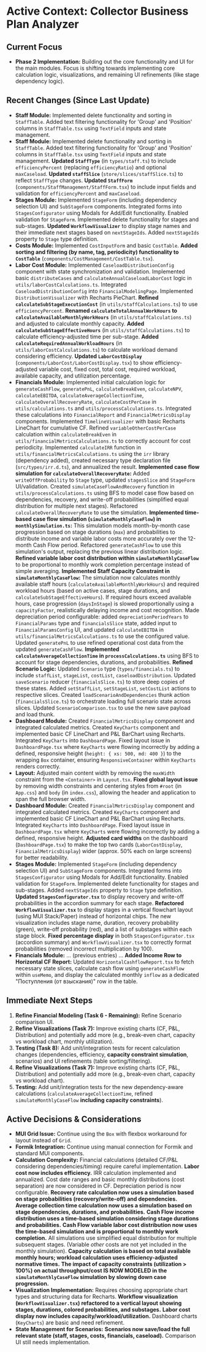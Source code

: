 # Active Context: Collector Business Plan Analyzer

## Current Focus

*   **Phase 2 Implementation:** Building out the core functionality and UI for the main modules. Focus is shifting towards implementing core calculation logic, visualizations, and remaining UI refinements (like stage dependency logic).

## Recent Changes (Since Last Update)

*   **Staff Module:** Implemented delete functionality and sorting in `StaffTable`. Added text filtering functionality for 'Group' and 'Position' columns in `StaffTable.tsx` using `TextField` inputs and state management.
*   **Staff Module:** Implemented delete functionality and sorting in `StaffTable`. Added text filtering functionality for 'Group' and 'Position' columns in `StaffTable.tsx` using `TextField` inputs and state management. **Updated `StaffType`** (in `types/staff.ts`) to include `efficiencyPercent` (replacing `efficiencyRatio`) and optional `maxCaseload`. **Updated `staffSlice`** (`store/slices/staffSlice.ts`) to reflect `StaffType` changes. **Updated `StaffForm`** (`components/StaffManagement/StaffForm.tsx`) to include input fields and validation for `efficiencyPercent` and `maxCaseload`.
*   **Stages Module:** Implemented `StageForm` (including dependency selection UI) and `SubStageForm` components. Integrated forms into `StagesConfigurator` using Modals for Add/Edit functionality. Enabled validation for `StageForm`. Implemented delete functionality for stages and sub-stages. **Updated `WorkflowVisualizer`** to display stage names and their immediate next stages based on `nextStageIds`. Added `nextStageIds` property to `Stage` type definition.
*   **Costs Module:** Implemented `CostInputForm` and basic `CostTable`. **Added sorting and filtering (by name, tag, periodicity) functionality to `CostTable`** (`components/CostManagement/CostTable.tsx`).
*   **Labor Cost Module:** Implemented `CaseloadDistributionConfig` component with state synchronization and validation. Implemented basic `distributeCases` and `calculateAnnualCaseloadLaborCost` logic in `utils/laborCostCalculations.ts`. Integrated `CaseloadDistributionConfig` into `FinancialModelingPage`. Implemented `DistributionVisualizer` with Recharts PieChart. **Refined `calculateSubStageExecutionCost`** (in `utils/staffCalculations.ts`) to use `efficiencyPercent`. **Renamed `calculateTotalAnnualWorkHours` to `calculateAvailableMonthlyWorkHours`** (in `utils/staffCalculations.ts`) and adjusted to calculate monthly capacity. **Added `calculateSubStageEffectiveHours`** (in `utils/staffCalculations.ts`) to calculate efficiency-adjusted time per sub-stage. **Added `calculateRequiredAnnualWorkloadHours`** (in `utils/laborCostCalculations.ts`) to calculate workload demand considering efficiency. **Updated `LaborCostDisplay`** (`components/LaborCost/LaborCostDisplay.tsx`) to show efficiency-adjusted variable cost, fixed cost, total cost, required workload, available capacity, and utilization percentage.
*   **Financials Module:** Implemented initial calculation logic for `generateCashFlow`, `generatePnL`, `calculateBreakEven`, `calculateNPV`, `calculateEBITDA`, `calculateAverageCollectionTime`, `calculateOverallRecoveryRate`, `calculateCostPerCase` in `utils/calculations.ts` and `utils/processCalculations.ts`. Integrated these calculations into `FinancialReport` and `FinancialMetricsDisplay` components. Implemented `TimelineVisualizer` with basic Recharts LineChart for cumulative CF. Refined `variableOtherCostPerCase` calculation within `calculateBreakEven` in `utils/financialMetricsCalculations.ts` to correctly account for cost periodicity. Implemented `calculateIRR` function in `utils/financialMetricsCalculations.ts` using the `irr` library (dependency added), created necessary type declaration file (`src/types/irr.d.ts`), and annualized the result. **Implemented case flow simulation for `calculateOverallRecoveryRate`:** Added `writeOffProbability` to `Stage` type, updated `stagesSlice` and `StageForm` UI/validation. Created `simulateCaseFlowAndRecovery` function in `utils/processCalculations.ts` using BFS to model case flow based on dependencies, recovery, and write-off probabilities (simplified equal distribution for multiple next stages). Refactored `calculateOverallRecoveryRate` to use the simulation. **Implemented time-based case flow simulation (`simulateMonthlyCaseFlow`) in `monthlySimulation.ts`:** This simulation models month-by-month case progression based on stage durations (`max`) and probabilities to distribute income and variable labor costs more accurately over the 12-month Cash Flow period. Refactored `generateCashFlow` to use this simulation's output, replacing the previous linear distribution logic. **Refined variable labor cost distribution within `simulateMonthlyCaseFlow`** to be proportional to monthly work completion percentage instead of simple averaging. **Implemented Staff Capacity Constraint in `simulateMonthlyCaseFlow`:** The simulation now calculates monthly available staff hours (`calculateAvailableMonthlyWorkHours`) and required workload hours (based on active cases, stage durations, and `calculateSubStageEffectiveHours`). If required hours exceed available hours, case progression (`daysInStage`) is slowed proportionally using a `capacityFactor`, realistically delaying income and cost recognition. Made depreciation period configurable: added `depreciationPeriodYears` to `FinancialParams` type and `financialsSlice` state, added input to `FinancialParamsConfig` UI, and updated `calculateEBITDA` in `utils/financialMetricsCalculations.ts` to use the configured value. Updated `generatePnL` to use refined operational cost data from the updated `generateCashFlow`. **Implemented `calculateAverageCollectionTime` in `processCalculations.ts`** using BFS to account for stage dependencies, durations, and probabilities. **Refined Scenario Logic:** Updated `Scenario` type (`types/financials.ts`) to include `staffList`, `stageList`, `costList`, `caseloadDistribution`. Updated `saveScenario` reducer (`financialsSlice.ts`) to store deep copies of these states. Added `setStaffList`, `setStageList`, `setCostList` actions to respective slices. Created `loadScenarioAndDependencies` thunk action (`financialsSlice.ts`) to orchestrate loading full scenario state across slices. Updated `ScenarioComparison.tsx` to use the new save payload and load thunk.
*   **Dashboard Module:** Created `FinancialMetricsDisplay` component and integrated calculated metrics. Created `KeyCharts` component and implemented basic CF LineChart and P&L BarChart using Recharts. Integrated `KeyCharts` into `DashboardPage`. Fixed layout issue in `DashboardPage.tsx` where `KeyCharts` were flowing incorrectly by adding a defined, responsive height (`height: { xs: 500, md: 400 }`) to the wrapping `Box` container, ensuring `ResponsiveContainer` within `KeyCharts` renders correctly.
*   **Layout:** Adjusted main content width by removing the `maxWidth` constraint from the `<Container>` in `Layout.tsx`. **Fixed global layout issue** by removing width constraints and centering styles from `#root` (in `App.css`) and `body` (in `index.css`), allowing the header and application to span the full browser width.
*   **Dashboard Module:** Created `FinancialMetricsDisplay` component and integrated calculated metrics. Created `KeyCharts` component and implemented basic CF LineChart and P&L BarChart using Recharts. Integrated `KeyCharts` into `DashboardPage`. Fixed layout issue in `DashboardPage.tsx` where `KeyCharts` were flowing incorrectly by adding a defined, responsive height. **Adjusted card widths** on the dashboard (`DashboardPage.tsx`) to make the top two cards (`LaborCostDisplay`, `FinancialMetricsDisplay`) wider (approx. 50% each on large screens) for better readability.
*   **Stages Module:** Implemented `StageForm` (including dependency selection UI) and `SubStageForm` components. Integrated forms into `StagesConfigurator` using Modals for Add/Edit functionality. Enabled validation for `StageForm`. Implemented delete functionality for stages and sub-stages. Added `nextStageIds` property to `Stage` type definition. **Updated `StagesConfigurator.tsx`** to display recovery and write-off probabilities in the accordion summary for each stage. **Refactored `WorkflowVisualizer.tsx`** to display stages in a vertical flowchart layout (using MUI Stack/Paper) instead of horizontal chips. The new visualization includes stage name, duration, recovery probability (green), write-off probability (red), and a list of substages within each stage block. **Fixed percentage display** in both `StagesConfigurator.tsx` (accordion summary) and `WorkflowVisualizer.tsx` to correctly format probabilities (removed incorrect multiplication by 100).
*   **Financials Module:** ... (previous entries) ... **Added Income Row to Horizontal CF Report:** Updated `HorizontalCashflowReport.tsx` to fetch necessary state slices, calculate cash flow using `generateCashFlow` within `useMemo`, and display the calculated monthly `inflow` as a dedicated "Поступления (от взыскания)" row in the table.

## Immediate Next Steps

1.  **Refine Financial Modeling (Task 6 - Remaining):** Refine Scenario comparison UI.
2.  **Refine Visualizations (Task 7):** Improve existing charts (CF, P&L, Distribution) and potentially add more (e.g., break-even chart, capacity vs workload chart, monthly utilization).
3.  **Testing (Task 8):** Add unit/integration tests for recent calculation changes (dependencies, efficiency, **capacity constraint simulation**, scenarios) and UI refinements (table sorting/filtering).
4.  **Refine Visualizations (Task 7):** Improve existing charts (CF, P&L, Distribution) and potentially add more (e.g., break-even chart, capacity vs workload chart).
5.  **Testing:** Add unit/integration tests for the new dependency-aware calculations (`calculateAverageCollectionTime`, refined `simulateMonthlyCaseFlow` **including capacity constraints**).

## Active Decisions & Considerations

*   **MUI Grid Issue:** Continue using the `Box` with flexbox workaround for layout instead of `Grid`.
*   **Formik Integration:** Continue using manual connection for Formik and standard MUI components.
*   **Calculation Complexity:** Financial calculations (detailed CF/P&L considering dependencies/timing) require careful implementation. **Labor cost now includes efficiency.** IRR calculation implemented and annualized. Cost date ranges and basic monthly distributions (cost separation) are now considered in CF. Depreciation period is now configurable. **Recovery rate calculation now uses a simulation based on stage probabilities (recovery/write-off) and dependencies.** **Average collection time calculation now uses a simulation based on stage dependencies, durations, and probabilities.** **Cash Flow income distribution uses a time-based simulation considering stage durations and probabilities.** **Cash Flow variable labor cost distribution now uses the time-based simulation and is proportional to monthly work completion.** All simulations use simplified equal distribution for multiple subsequent stages. (Variable *other* costs are not yet included in the monthly simulation). **Capacity calculation is based on total available monthly hours; workload calculation uses efficiency-adjusted normative times.** **The impact of capacity constraints (utilization > 100%) on actual throughput/cost IS NOW MODELED in the `simulateMonthlyCaseFlow` simulation by slowing down case progression.**
*   **Visualization Implementation:** Requires choosing appropriate chart types and structuring data for Recharts. **Workflow visualization (`WorkflowVisualizer.tsx`) refactored to a vertical layout showing stages, durations, colored probabilities, and substages.** **Labor cost display now includes capacity/workload/utilization.** Dashboard charts (`KeyCharts`) are basic and need refinement.
*   **State Management for Scenarios:** **Scenarios now save/load the full relevant state (staff, stages, costs, financials, caseload).** Comparison UI still needs implementation.

